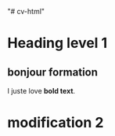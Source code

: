 "# cv-html" 


# Heading level 1 
## bonjour formation 

I juste love **bold text**.


# modification 2




